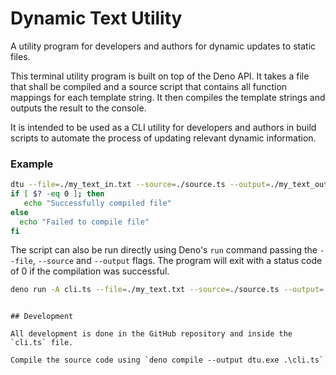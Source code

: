 # Dynamic Text Utility
A utility program for developers and authors for dynamic updates to static files.

This terminal utility program is built on top of the Deno API.
It takes a file that shall be compiled and a source script
that contains all function mappings for each template string.
It then compiles the template strings and outputs the result
to the console.

It is intended to be used as a CLI utility for developers
and authors in build scripts to automate the process of
updating relevant dynamic information.

### Example
```bash
dtu --file=./my_text_in.txt --source=./source.ts --output=./my_text_out.txt
if [ $? -eq 0 ]; then
   echo "Successfully compiled file"
else
  echo "Failed to compile file"
fi
```

The script can also be run directly using Deno's `run` command
passing the `--file`, `--source` and `--output` flags. The
program will exit with a status code of 0 if the compilation
was successful.
```bash
deno run -A cli.ts --file=./my_text.txt --source=./source.ts --output=./my_text_out.txt
```
```

## Development

All development is done in the GitHub repository and inside the `cli.ts` file.

Compile the source code using `deno compile --output dtu.exe .\cli.ts`
